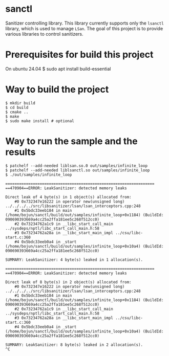 # sanctl
Sanitizer controlling library.
This library currently supports only the `lsanctl` library, which is used to manage `LSan`.
The goal of this project is to provide various libraries to control sanitizers.

# Prerequisites for build this project
On ubuntu 24.04
$ sudo apt install build-essential

# Way to build the project
```
$ mkdir build
$ cd build
$ cmake ..
$ make
$ sudo make install # optional
```

# Way to run the sample and the results
```
$ patchelf --add-needed liblsan.so.0 out/samples/infinite_loop
$ patchelf --add-needed liblsanctl.so out/samples/infinite_loop
$ ./out/samples/infinite_loop

=================================================================
==470904==ERROR: LeakSanitizer: detected memory leaks

Direct leak of 4 byte(s) in 1 object(s) allocated from:
    #0 0x732347e16222 in operator new(unsigned long) ../../../../src/libsanitizer/lsan/lsan_interceptors.cpp:248
    #1 0x5bdc33eeb184 in main (/home/bojun/sanctl/build/out/samples/infinite_loop+0x1184) (BuildId: 090690393669a4cc25a2ffa181ee5c268f512cc0)
    #2 0x73234762a1c9 in __libc_start_call_main ../sysdeps/nptl/libc_start_call_main.h:58
    #3 0x73234762a28a in __libc_start_main_impl ../csu/libc-start.c:360
    #4 0x5bdc33eeb0a4 in _start (/home/bojun/sanctl/build/out/samples/infinite_loop+0x10a4) (BuildId: 090690393669a4cc25a2ffa181ee5c268f512cc0)

SUMMARY: LeakSanitizer: 4 byte(s) leaked in 1 allocation(s).

=================================================================
==470904==ERROR: LeakSanitizer: detected memory leaks

Direct leak of 8 byte(s) in 2 object(s) allocated from:
    #0 0x732347e16222 in operator new(unsigned long) ../../../../src/libsanitizer/lsan/lsan_interceptors.cpp:248
    #1 0x5bdc33eeb184 in main (/home/bojun/sanctl/build/out/samples/infinite_loop+0x1184) (BuildId: 090690393669a4cc25a2ffa181ee5c268f512cc0)
    #2 0x73234762a1c9 in __libc_start_call_main ../sysdeps/nptl/libc_start_call_main.h:58
    #3 0x73234762a28a in __libc_start_main_impl ../csu/libc-start.c:360
    #4 0x5bdc33eeb0a4 in _start (/home/bojun/sanctl/build/out/samples/infinite_loop+0x10a4) (BuildId: 090690393669a4cc25a2ffa181ee5c268f512cc0)

SUMMARY: LeakSanitizer: 8 byte(s) leaked in 2 allocation(s).
^C
```
